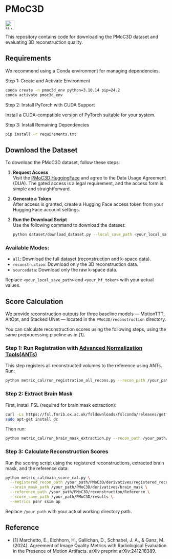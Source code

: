 # PMoC3D
<p align="left">
  <a href="https://huggingface.co/datasets/mli-lab/PMoC3D">
    <img
      src="https://img.shields.io/badge/Hugging%20Face-PMoC3D-FF9900?style=for-the-badge&logo=huggingface&logoColor=origin"
      alt="Hugging Face: PMoC3D"
      height="28"
    />
  </a>
</p>

This repository contains code for downloading the PMoC3D dataset and evaluating 3D reconstruction quality.

## Requirements
We recommend using a Conda environment for managing dependencies.

Step 1: Create and Activate Environment

```bash
conda create -n pmoc3d_env python=3.10.14 pip=24.2
conda activate pmoc3d_env
```

Step 2: Install PyTorch with CUDA Support

Install a CUDA-compatible version of PyTorch suitable for your system.

Step 3: Install Remaining Dependencies

```bash
pip install -r requirements.txt
```
## Download the Dataset

To download the PMoC3D dataset, follow these steps:

1. **Request Access**  
   Visit the [PMoC3D HuggingFace](https://huggingface.co/datasets/mli-lab/PMoC3D) and agree to the Data Usage Agreement (DUA). The gated access is a legal requirement, and the access form is simple and straightforward.

2. **Generate a Token**  
   After access is granted, create a Hugging Face access token from your Hugging Face account settings.

3. **Run the Download Script**  
   Use the following command to download the dataset:

   ```bash
   python dataset/download_dataset.py --local_save_path <your_local_save_path> --hugging_face_token <your_hf_token> --mode all
   ```

### Available Modes:
- `all`: Download the full dataset (reconstruction and k-space data).
- `reconstruction`: Download only the 3D reconstruction data.
- `sourcedata`: Download only the raw k-space data.

Replace `<your_local_save_path>` and `<your_hf_token>` with your actual values.

## Score Calculation

We provide reconstruction outputs for three baseline models — MotionTTT, AltOpt, and Stacked UNet — located in the `PMoC3D/reconstruction` directory.

You can calculate reconstruction scores using the following steps, using the same preprocessing pipeline as in [1].

### Step 1: Run Registration with [Advanced Normalization Tools(ANTs)](https://github.com/ANTsX/ANTsPy?tab=readme-ov-file)

This step registers all reconstructed volumes to the reference using ANTs. Run:

```bash
python metric_cal/run_registration_all_recons.py --recon_path /your_path/PMoC3D/reconstruction --base_save_folder /your_path/PMoC3D/derivatives
```

### Step 2: Extract Brain Mask

First, install FSL (required for brain mask extraction):

```bash
curl -Ls https://fsl.fmrib.ox.ac.uk/fsldownloads/fslconda/releases/getfsl.sh | sh -s
sudo apt-get install dc
```

Then run:

```bash
python metric_cal/run_brain_mask_extraction.py --recon_path /your_path/PMoC3D/reconstruction --base_save_folder /your_path/PMoC3D/derivatives
```

### Step 3: Calculate Reconstruction Scores

Run the scoring script using the registered reconstructions, extracted brain mask, and the reference data:

```bash
python metric_cal/main_score_cal.py \
  --registered_recon_path /your_path/PMoC3D/derivatives/registered_recon \
  --brain_mask_path /your_path/PMoC3D/derivatives/brain_mask \
  --reference_path /your_path/PMoC3D/reconstruction/Reference \
  --score_save_path /your_path/PMoC3D/results \
  --metrics psnr ssim ap
```

Replace `/your_path` with your actual working directory path.

## Reference

- [1] Marchetto, E., Eichhorn, H., Gallichan, D., Schnabel, J. A., & Ganz, M. (2024). Agreement of Image Quality Metrics with Radiological Evaluation in the Presence of Motion Artifacts. arXiv preprint arXiv:2412.18389.